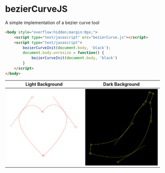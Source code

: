 # bezierCurveJS
A simple implementation of a bezier curve tool

```html
<body style="overflow:hidden;margin:0px;">
	<script type="text/javascript" src="bezierCurve.js"></script>
	<script type="text/javascript">
		bezierCurveInit(document.body, 'black');
		document.body.onresize = function() {
			bezierCurveInit(document.body, 'black')
		}
	</script>
</body>
```

Light Background       |  Dark Background
:-------------------------:|:-------------------------:
![](extras/heart.png)  |  ![](extras/banana.png)
